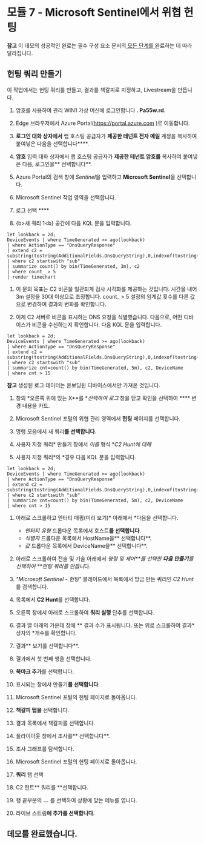 # 모듈 7 - Microsoft Sentinel에서 위협 헌팅

**참고** 이 데모의 성공적인 완료는 필수 구성 요소 문서의[ 모든 단계를 ](00-prerequisites.md)완료하는 데 따라 달라집니다. 

## 헌팅 쿼리 만들기

이 작업에서는 헌팅 쿼리를 만들고, 결과를 책갈피로 지정하고, Livestream을 만듭니다.

1. 암호를 사용하여 관리 WIN1 가상 머신에 로그인합니다 **. Pa55w.rd**.  

1. Edge 브라우저에서 Azure Portal(https://portal.azure.com )로 이동합니다.

1. **로그인 대화 상자에서** 랩 호스팅 공급자가 **제공한 테넌트 전자 메일** 계정을 복사하여 붙여넣은 다음을 선택합니다****.

1. **암호** 입력 대화 상자에서 랩 호스팅 공급자가 **제공한 테넌트 암호를** 복사하여 붙여넣은 다음, 로그인을** 선택합니다**.

1. Azure Portal의 검색 창에 *Sentinel*을 입력하고 **Microsoft Sentinel**을 선택합니다.

1. Microsoft Sentinel 작업 영역을 선택합니다.

1. 로그 선택 **** 

1. {b>새 쿼리 1<b} 공간에 다음 KQL 문을 입력합니다.

```KQL
let lookback = 2d;
DeviceEvents | where TimeGenerated >= ago(lookback) 
| where ActionType == "DnsQueryResponse"
| extend c2 = substring(tostring(AdditionalFields.DnsQueryString),0,indexof(tostring(AdditionalFields.DnsQueryString),"."))
| where c2 startswith "sub"
| summarize count() by bin(TimeGenerated, 3m), c2
| where count_ > 5
| render timechart 
```

1. 이 문의 목표는 C2 비콘을 일관되게 검사 시각화를 제공하는 것입니다.  시간을 내어 3m 설정을 30대 이상으로 조정합니다.  count_ > 5 설정의 임계값 횟수를 다른 값으로 변경하여 결과의 변화를 확인합니다.

1. 이제 C2 서버로 비콘을 표시하는 DNS 요청을 식별했습니다.  다음으로, 어떤 디바이스가 비콘을 수신하는지 확인합니다.  다음 KQL 문을 입력합니다.

```KQL
let lookback = 2d;
DeviceEvents | where TimeGenerated >= ago(lookback) 
| where ActionType == "DnsQueryResponse"
| extend c2 = substring(tostring(AdditionalFields.DnsQueryString),0,indexof(tostring(AdditionalFields.DnsQueryString),".")) 
| where c2 startswith "sub"
| summarize cnt=count() by bin(TimeGenerated, 5m), c2, DeviceName
| where cnt > 15
```

**참고** 생성된 로그 데이터는 온보딩된 디바이스에서만 가져온 것입니다.

1. 창의 *오른쪽 위에 있는 X**를 **선택하여 로그* 창을 닫고 확인을 선택하여 **** 변경 내용을 카드. 

1. Microsoft Sentinel 포털의 위협 관리 영역에서 **헌팅** 페이지를 선택합니다.

1. 명령 모음에서 새 쿼리**를 선택합니다**.

1. 사용자 지정 쿼리* 만들기 창에서 *이름* 형식 **C2 Hunt에 *대해**

1. 사용자 지정 쿼리*의 *경우 다음 KQL 문을 입력합니다.

```KQL
let lookback = 2d;
DeviceEvents | where TimeGenerated >= ago(lookback) 
| where ActionType == "DnsQueryResponse"
| extend c2 = substring(tostring(AdditionalFields.DnsQueryString),0,indexof(tostring(AdditionalFields.DnsQueryString),"."))
| where c2 startswith "sub"
| summarize cnt=count() by bin(TimeGenerated, 5m), c2, DeviceName
| where cnt > 15
```

1. 아래로 스크롤하고 엔터티 매핑(미리 보기)* 아래에서 *다음을 선택합니다.

    - *엔터티 유형* 드롭다운 목록에서 호스트**를 선택합니다**.
    - *식별자* 드롭다운 목록에서 HostName을** 선택합니다**.
    - *값* 드롭다운 목록에서 DeviceName을** 선택합니다**.

1. 아래로 스크롤하여 전술 및 기술 아래에서 *명령 및 제어**를 선택한 **다음 만들기**를 선택하여 **헌팅 쿼리를 만듭니*다.

1. *"Microsoft Sentinel - 헌팅"* 블레이드에서 목록에서 방금 만든 쿼리인 *C2 Hunt*를 검색합니다.

1. 목록에서 **C2 Hunt**를 선택합니다.

1. 오른쪽 창에서 아래로 스크롤하여 **쿼리 실행** 단추를 선택합니다.

1. 결과 열 아래의 가운데 창에 ** 결과 수가 표시됩니다. 또는 위로 스크롤하여 결과* 상자의 *개수를 확인합니다.

1. 결과** 보기를 선택합니다**.

1. 결과에서 첫 번째 행을 선택합니다. 

1. **북마크 추가**를 선택합니다.

1. 표시되는 창에서 만들기**를 선택합니다**.

1. Microsoft Sentinel 포털의 헌팅 페이지로 돌아옵니다.

1. **책갈피 탭을** 선택합니다.

1. 결과 목록에서 책갈피를 선택합니다.

1. 플라이아웃 창에서 조사를** 선택합니다**.

1. 조사 그래프를 탐색합니다.

1. Microsoft Sentinel 포털의 헌팅 페이지로 돌아옵니다.

1. **쿼리** 탭 선택

1. C2 헌트** 쿼리를 **선택합니다.

1. 행 끝부분의 **...** 를 선택하여 상황에 맞는 메뉴를 엽니다.

1. 라이브 스트림**에 추가를 선택합니다**.

## 데모를 완료했습니다.